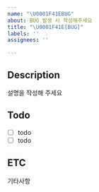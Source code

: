 ```yaml
---
name: "\U0001F41EBUG"
about: BUG 발생 시 작성해주세요
title: "\U0001F41E[BUG]"
labels: ''
assignees: ''

---
```


## Description
설명을 작성해 주세요

## Todo
- [ ] todo
- [ ] todo

## ETC
기타사항
